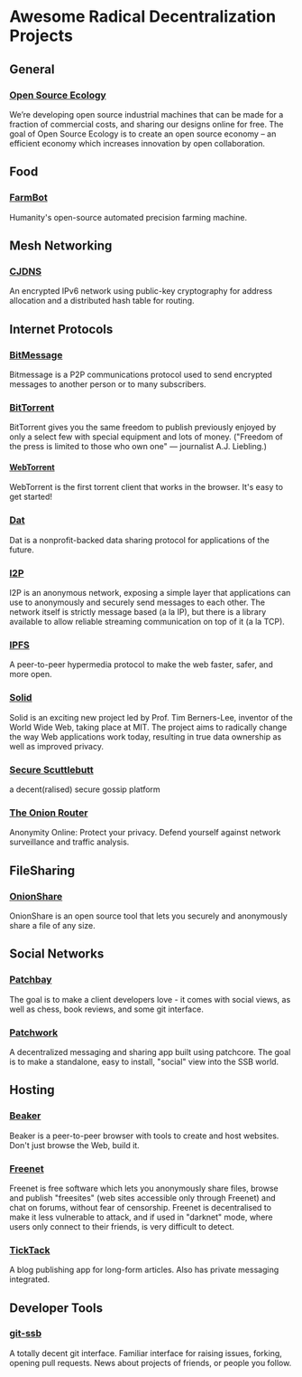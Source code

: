 # Awesome Radical Decentralization Projects

## General

### [Open Source Ecology](https://www.opensourceecology.org/)

We’re developing open source industrial machines that can be made for a fraction of commercial costs, and sharing our designs online for free. The goal of Open Source Ecology is to create an open source economy – an efficient economy which increases innovation by open collaboration.

## Food

### [FarmBot](https://farm.bot/)

Humanity's open-source automated precision farming machine.

## Mesh Networking

### [CJDNS](https://github.com/cjdelisle/cjdns)

An encrypted IPv6 network using public-key cryptography for address allocation and a distributed hash table for routing.

## Internet Protocols

### [BitMessage](https://bitmessage.org/wiki/Main_Page)

Bitmessage is a P2P communications protocol used to send encrypted messages to another person or to many subscribers.

### [BitTorrent](http://bittorrent.org/introduction.html)

BitTorrent gives you the same freedom to publish previously enjoyed by only a select few with special equipment and lots of money. ("Freedom of the press is limited to those who own one" — journalist A.J. Liebling.)

#### [WebTorrent](https://webtorrent.io/intro)

WebTorrent is the first torrent client that works in the browser. It's easy to get started!

### [Dat](https://docs.datproject.org/)

Dat is a nonprofit-backed data sharing protocol for applications of the future.

### [I2P](https://geti2p.net/en/about/intro)

I2P is an anonymous network, exposing a simple layer that applications can use to anonymously and securely send messages to each other. The network itself is strictly message based (a la IP), but there is a library available to allow reliable streaming communication on top of it (a la TCP). 

### [IPFS](https://ipfs.io/)

A peer-to-peer hypermedia protocol to make the web faster, safer, and more open.

### [Solid](https://github.com/solid/solid)

Solid is an exciting new project led by Prof. Tim Berners-Lee, inventor of the World Wide Web, taking place at MIT. The project aims to radically change the way Web applications work today, resulting in true data ownership as well as improved privacy.

### [Secure Scuttlebutt](https://ssbc.github.io/scuttlebutt-protocol-guide/)

a decent(ralised) secure gossip platform

### [The Onion Router](https://www.torproject.org/)

Anonymity Online: Protect your privacy. Defend yourself against network surveillance and traffic analysis.

## FileSharing

### [OnionShare](https://onionshare.org/)

OnionShare is an open source tool that lets you securely and anonymously share a file of any size.

## Social Networks

### [Patchbay](https://github.com/ssbc/patchbay)

The goal is to make a client developers love - it comes with social views, as well as chess, book reviews, and some git interface.

### [Patchwork](https://github.com/ssbc/patchwork)

A decentralized messaging and sharing app built using patchcore. The goal is to make a standalone, easy to install, "social" view into the SSB world.

## Hosting

### [Beaker](https://beakerbrowser.com/)

Beaker is a peer-to-peer browser with tools to create and host websites. Don't just browse the Web, build it.

### [Freenet](https://freenetproject.org/)

Freenet is free software which lets you anonymously share files, browse and publish "freesites" (web sites accessible only through Freenet) and chat on forums, without fear of censorship. Freenet is decentralised to make it less vulnerable to attack, and if used in "darknet" mode, where users only connect to their friends, is very difficult to detect.

### [TickTack](https://github.com/ticktackim/ticktack-workplan)

A blog publishing app for long-form articles. Also has private messaging integrated.

## Developer Tools

### [git-ssb](https://git-ssb.celehner.com/%25n92DiQh7ietE%2BR%2BX%2FI403LQoyf2DtR3WQfCkDKlheQU%3D.sha256)

A totally decent git interface. Familiar interface for raising issues, forking, opening pull requests. News about projects of friends, or people you follow.
